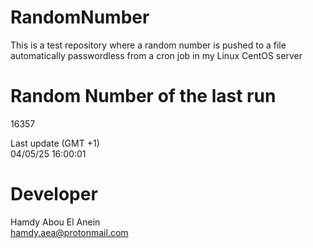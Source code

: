 # RandomNumber    
This is a test repository where a random number is pushed to a file automatically passwordless from a cron job in my Linux CentOS server    
# Random Number of the last run   
16357
      
Last update (GMT +1)    
04/05/25 16:00:01
# Developer    
Hamdy Abou El Anein   
hamdy.aea@protonmail.com
